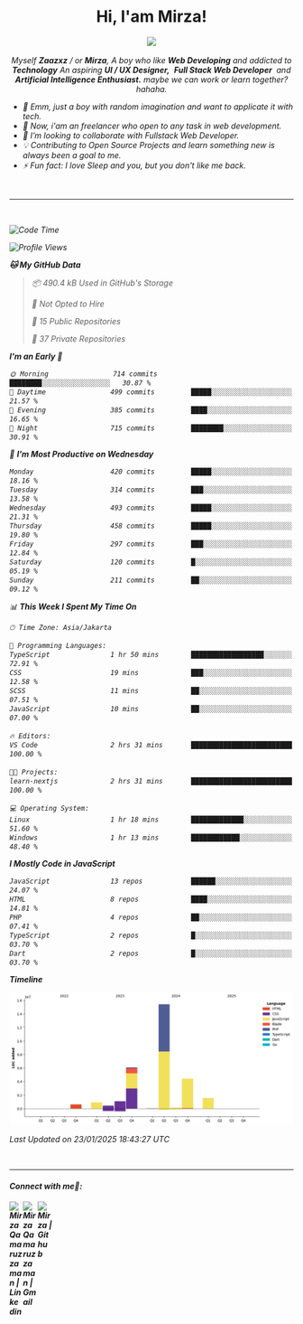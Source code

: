 <h1 align="center">Hi, I'am Mirza!</h1>
<p align="center">
  <a href="https://github.com/Ratheshan03/readme-typing-svg"><img src="https://readme-typing-svg.herokuapp.com?lines=UI+/+UX+Designer;Full+Stack+Web+Developer;IT+Enthusiast;Artificial+Intelligence+Addicted;&center=true&width=500&height=50"></a>
</p>

<p align="center">
  <em>
    Myself <b>Zaazxz</b> / or <b>Mirza</b>, A boy who like <b>Web Developing</b> and addicted to <b>Technology</b>
    An aspiring <b>UI / UX Designer,</b>&nbsp; <b>Full Stack Web Developer</b>&nbsp; and <b> Artificial Intelligence Enthusiast.</b> maybe we can work or learn together? hahaha.
  <br>
</p>

- 🧞 Emm, just a boy with random imagination and want to applicate it with tech.
- 🔭 Now, i'am an freelancer who open to any task in web development.
- 👯 I’m looking to collaborate with Fullstack Web Developer.
- 💡 Contributing to Open Source Projects and learn something new is always been a goal to me.
- ⚡ Fun fact: I love Sleep and you, but you don't like me back.
<br>

---

<br>

<!--START_SECTION:waka-->
![Code Time](http://img.shields.io/badge/Code%20Time-758%20hrs%2049%20mins-blue)

![Profile Views](http://img.shields.io/badge/Profile%20Views-0-blue)

**🐱 My GitHub Data** 

> 📦 490.4 kB Used in GitHub's Storage 
 > 
> 🚫 Not Opted to Hire
 > 
> 📜 15 Public Repositories 
 > 
> 🔑 37 Private Repositories 
 > 
**I'm an Early 🐤** 

```text
🌞 Morning                714 commits         ████████░░░░░░░░░░░░░░░░░   30.87 % 
🌆 Daytime                499 commits         █████░░░░░░░░░░░░░░░░░░░░   21.57 % 
🌃 Evening                385 commits         ████░░░░░░░░░░░░░░░░░░░░░   16.65 % 
🌙 Night                  715 commits         ████████░░░░░░░░░░░░░░░░░   30.91 % 
```
📅 **I'm Most Productive on Wednesday** 

```text
Monday                   420 commits         █████░░░░░░░░░░░░░░░░░░░░   18.16 % 
Tuesday                  314 commits         ███░░░░░░░░░░░░░░░░░░░░░░   13.58 % 
Wednesday                493 commits         █████░░░░░░░░░░░░░░░░░░░░   21.31 % 
Thursday                 458 commits         █████░░░░░░░░░░░░░░░░░░░░   19.80 % 
Friday                   297 commits         ███░░░░░░░░░░░░░░░░░░░░░░   12.84 % 
Saturday                 120 commits         █░░░░░░░░░░░░░░░░░░░░░░░░   05.19 % 
Sunday                   211 commits         ██░░░░░░░░░░░░░░░░░░░░░░░   09.12 % 
```


📊 **This Week I Spent My Time On** 

```text
🕑︎ Time Zone: Asia/Jakarta

💬 Programming Languages: 
TypeScript               1 hr 50 mins        ██████████████████░░░░░░░   72.91 % 
CSS                      19 mins             ███░░░░░░░░░░░░░░░░░░░░░░   12.58 % 
SCSS                     11 mins             ██░░░░░░░░░░░░░░░░░░░░░░░   07.51 % 
JavaScript               10 mins             ██░░░░░░░░░░░░░░░░░░░░░░░   07.00 % 

🔥 Editors: 
VS Code                  2 hrs 31 mins       █████████████████████████   100.00 % 

🐱‍💻 Projects: 
learn-nextjs             2 hrs 31 mins       █████████████████████████   100.00 % 

💻 Operating System: 
Linux                    1 hr 18 mins        █████████████░░░░░░░░░░░░   51.60 % 
Windows                  1 hr 13 mins        ████████████░░░░░░░░░░░░░   48.40 % 
```

**I Mostly Code in JavaScript** 

```text
JavaScript               13 repos            ██████░░░░░░░░░░░░░░░░░░░   24.07 % 
HTML                     8 repos             ████░░░░░░░░░░░░░░░░░░░░░   14.81 % 
PHP                      4 repos             ██░░░░░░░░░░░░░░░░░░░░░░░   07.41 % 
TypeScript               2 repos             █░░░░░░░░░░░░░░░░░░░░░░░░   03.70 % 
Dart                     2 repos             █░░░░░░░░░░░░░░░░░░░░░░░░   03.70 % 
```



**Timeline**

![Lines of Code chart](https://raw.githubusercontent.com/zaazxz/zaazxz/main/assets/bar_graph.png)


 Last Updated on 23/01/2025 18:43:27 UTC
<!--END_SECTION:waka-->

<br>

---

<h4> Connect with me🤝: <h4>
  </hr>
  <a href="https://www.linkedin.com/in/mirzaqamaruzzaman18/">
   <img align="left" alt=" Mirza Qamaruzzaman | Linkedin" width="24px" src="https://www.vectorlogo.zone/logos/linkedin/linkedin-icon.svg" />
  </a>
  <a href="mailto:mirzaqamaruzzaman18@gmail.com">
    <img align="left" alt=" Mirza Qamaruzzaman | Gmail" width="26px" src="https://www.vectorlogo.zone/logos/gmail/gmail-icon.svg" />
  </a>
   <a href="https://github.com/zaazxz">
    <img align="left" alt=" Mirza | Github" width="26px" src="https://www.vectorlogo.zone/logos/github/github-tile.svg" />
  </a>
  <br>
